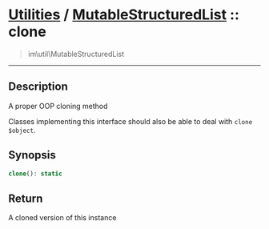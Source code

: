 # [Utilities](util.md) / [MutableStructuredList](util-MutableStructuredList.md) :: clone
 > im\util\MutableStructuredList
____

## Description
A proper OOP cloning method

Classes implementing this interface should also
be able to deal with `clone $object`.

## Synopsis
```php
clone(): static
```

## Return
A cloned version of this instance

